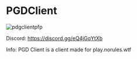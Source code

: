 # PGDClient
![pdgclientpfp](https://user-images.githubusercontent.com/108345407/178258225-f15286d6-427e-4efe-9021-d33107e35fe2.png)

Discord: https://discord.gg/eQ4jGqYtXb

Info: PGD Client is a client made for play.norules.wtf
